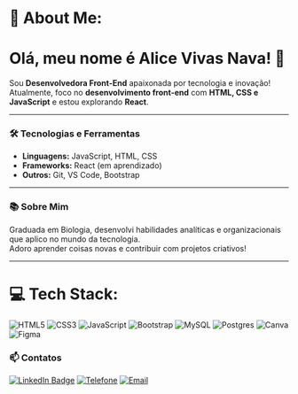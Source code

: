 # 💫 About Me:
# Olá, meu nome é Alice Vivas Nava! 👋

Sou **Desenvolvedora Front-End** apaixonada por tecnologia e inovação!  
Atualmente, foco no **desenvolvimento front-end** com **HTML, CSS e JavaScript** e estou explorando **React**.

---

### 🛠️ Tecnologias e Ferramentas  
- **Linguagens:** JavaScript, HTML, CSS  
- **Frameworks:** React (em aprendizado)  
- **Outros:** Git, VS Code, Bootstrap  

---

### 📚 Sobre Mim  
Graduada em Biologia, desenvolvi habilidades analíticas e organizacionais que aplico no mundo da tecnologia.  
Adoro aprender coisas novas e contribuir com projetos criativos!

---
# 💻 Tech Stack:
![HTML5](https://img.shields.io/badge/html5-%23E34F26.svg?style=for-the-badge&logo=html5&logoColor=white) ![CSS3](https://img.shields.io/badge/css3-%231572B6.svg?style=for-the-badge&logo=css3&logoColor=white) ![JavaScript](https://img.shields.io/badge/javascript-%23323330.svg?style=for-the-badge&logo=javascript&logoColor=%23F7DF1E) ![Bootstrap](https://img.shields.io/badge/bootstrap-%238511FA.svg?style=for-the-badge&logo=bootstrap&logoColor=white) ![MySQL](https://img.shields.io/badge/mysql-4479A1.svg?style=for-the-badge&logo=mysql&logoColor=white) ![Postgres](https://img.shields.io/badge/postgres-%23316192.svg?style=for-the-badge&logo=postgresql&logoColor=white) ![Canva](https://img.shields.io/badge/Canva-%2300C4CC.svg?style=for-the-badge&logo=Canva&logoColor=white) ![Figma](https://img.shields.io/badge/figma-%23F24E1E.svg?style=for-the-badge&logo=figma&logoColor=white)

### 📫 Contatos  

[![LinkedIn Badge](https://img.shields.io/badge/-LinkedIn-0A66C2?style=flat-square&logo=linkedin&logoColor=white)](https://linkedin.com/in/seu_usuario) [![Telefone](https://img.shields.io/badge/-Telefone-25D366?style=flat-square&logo=whatsapp&logoColor=white)](tel:+5561998171173) [![Email](https://img.shields.io/badge/-Email-D14836?style=flat-square&logo=gmail&logoColor=white)](mailto:vivasn.alice@gmail.com)


<!-- Proudly created with GPRM ( https://gprm.itsvg.in ) -->
